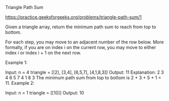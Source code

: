 Triangle Path Sum

https://practice.geeksforgeeks.org/problems/triangle-path-sum/1

Given a triangle array, return the minimum path sum to reach from top to bottom.

For each step, you may move to an adjacent number of the row below. More formally, if you are on index i on the current row, you may move to either index i or index i + 1 on the next row.

Example 1:

Input:
n = 4
triangle = [[2],
           [3,4],
          [6,5,7],
         [4,1,8,3]]
Output:
11
Explanation:
     2
   3 4
  6 5 7
 4 1 8 3
The minimum path sum from top to bottom is 2 + 3 + 5 + 1 = 11.
Example 2:

Input:
n =  1
triangle = [[10]]
Output:
10
